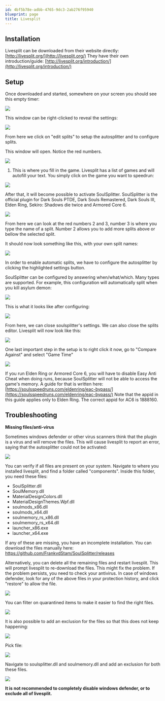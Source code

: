 ```yaml
---
id: 4bf5b78e-adbb-4765-9dc3-2ab276f95940
blueprint: page
title: Livesplit
---
```

## Installation

Livesplit can be downloaded from their website directly: [http://livesplit.org/](http://livesplit.org/) They have their own introduction/guide: [http://livesplit.org/introduction/](http://livesplit.org/introduction/)

## Setup

Once downloaded and started, somewhere on your screen you should see this empty timer:

![](/pages/livesplit/livesplit_1.PNG)

This window can be right-clicked to reveal the settings:

![](/pages/livesplit/livesplit_2.PNG)

From here we click on "edit splits" to setup the autosplitter and to configure splits.

This window will open. Notice the red numbers.

![](/pages/livesplit/livesplit_3_edit.png)

1. This is where you fill in the game. Livesplit has a list of games and will autofill your text. You simply click on the game you want to speedrun:

![](/pages/livesplit/livesplit_4.PNG)

After that, it will become possible to activate SoulSplitter. SoulSplitter is the official plugin for Dark Souls PTDE, Dark Souls Remastered, Dark Souls III, Elden Ring, Sekiro: Shadows die twice and Armored Core 6.

![](/pages/livesplit/livesplit_5_edit.png)

From here we can look at the red numbers 2 and 3, number 3 is where you type the name of a split. Number 2 allows you to add more splits above or bellow the selected split.

It should now look something like this, with your own split names:

![](/pages/livesplit/image.png)

In order to enable automatic splits, we have to configure the autosplitter by clicking the highlighted settings button.

SoulSplitter can be configured by answering when/what/which. Many types are supported. For example, this configuration will automatically split when you kill asylum demon:

![](/pages/livesplit/livesplit_7.png)

This is what it looks like after configuring:

![](/pages/livesplit/livesplit_8.png)

From here, we can close soulsplitter's settings. We can also close the splits editor. Livesplit will now look like this:

![](/pages/livesplit/livesplit_9.png)

One last important step in the setup is to right click it now, go to "Compare Against" and select "Game Time"

![](/pages/livesplit/livesplit_10.png)

If you run Elden Ring or Armored Core 6, you will have to disable Easy Anti Cheat when doing runs, because SoulSplitter will not be able to access the game's memory. A guide for that is written here: [https://soulsspeedruns.com/eldenring/eac-bypass/](https://soulsspeedruns.com/eldenring/eac-bypass/) Note that the appid in this guide applies only to Elden Ring. The correct appid for AC6 is 1888160.

## 

## 

## Troubleshooting

**Missing files/anti-virus**

Sometimes windows defender or other virus scanners think that the plugin is a virus and will remove the files. This will cause livesplit to report an error, saying that the autosplitter could not be activated:

![](/pages/livesplit/activation_failed.png)

You can verify if all files are present on your system. Navigate to where you installed livesplit, and find a folder called "components". Inside this folder, you need these files:

- SoulSplitter.dll
- SoulMemory.dll
- MaterialDesignColors.dll
- MaterialDesignThemes.Wpf.dll
- soulmods_x86.dll
- soulmods_x64.dll
- soulmemory_rs_x86.dll
- soulmemory_rs_x64.dll
- launcher_x86.exe
- launcher_x64.exe

If any of these are missing, you have an incomplete installation. You can download the files manually here: [https://github.com/FrankvdStam/SoulSplitter/releases ](https://github.com/FrankvdStam/SoulSplitter/releases)

Alternatively, you can delete all the remaining files and restart livesplit. This will prompt livesplit to re-download the files. This might fix the problem. If the problem persists, you need to check your antivirus. In case of windows defender, look for any of the above files in your protection history, and click "restore" to allow the file.

![](/pages/livesplit/windows_defender_restore_files.png)

You can filter on quarantined items to make it easier to find the right files.

![](/pages/livesplit/windows_defender_filter.png)

It is also possible to add an exclusion for the files so that this does not keep happening:

![](/pages/livesplit/exclusions.png)

Pick file:

![](/pages/livesplit/exclusion_pick_file.png)

Navigate to soulsplitter.dll and soulmemory.dll and add an exclusion for both these files.

![](/pages/livesplit/exclusions_added_for_both_files.png)

**It is not recommended to completely disable windows defender, or to exclude all of livesplit.**
